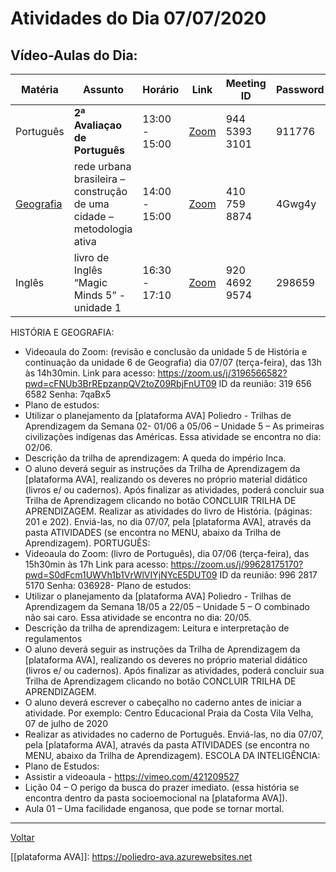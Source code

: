 # Atividades do Dia 07/07/2020

## Vídeo-Aulas do Dia:

| Matéria | Assunto |Horário | Link | Meeting ID | Password |
|---------|---------|--------|------|------------|----------|
| Português | **2ª Avaliaçao de Português** | 13:00 - 15:00 | [Zoom](https://zoom.us/j/94453933101?pwd=Z2luOVRUby9MeUJ6ZHZyQjgxNVE5Zz09) | 944 5393 3101 | 911776 | 
| [Geografia](#geografia) | rede urbana brasileira – construção de uma cidade – metodologia ativa | 14:00 - 15:00 | [Zoom](https://us04web.zoom.us/j/4107598874?pwd=SHA1cmUyc0NOV1M3QlJteFJnbEtuQT09) | 410 759 8874 | 4Gwg4y |
| Inglês | livro de Inglês “Magic Minds 5” - unidade 1 | 16:30 - 17:10 | [Zoom](https://zoom.us/j/92046929574?pwd=WWljK2FEcUFKNUt0YU55Zy96bVpqZz09) | 920 4692 9574 | 298659 | 

HISTÓRIA E GEOGRAFIA:
* Videoaula do Zoom: (revisão e conclusão da unidade 5 de História e continuação da unidade 6
de Geografia) dia 07/07 (terça-feira), das 13h às 14h30min.
Link para acesso:
https://zoom.us/j/3196566582?pwd=cFNUb3BrREpzanpQV2toZ09RbjFnUT09
ID da reunião: 319 656 6582
Senha: 7qaBx5
* Plano de estudos:
* Utilizar o planejamento da [plataforma AVA] Poliedro - Trilhas de Aprendizagem da Semana 02-
01/06 a 05/06 – Unidade 5 – As primeiras civilizações indígenas das Américas. Essa atividade se
encontra no dia: 02/06.
* Descrição da trilha de aprendizagem: A queda do império Inca.
* O aluno deverá seguir as instruções da Trilha de Aprendizagem da [plataforma AVA], realizando
os deveres no próprio material didático (livros e/ ou cadernos). Após finalizar as atividades, poderá
concluir sua Trilha de Aprendizagem clicando no botão CONCLUIR TRILHA DE
APRENDIZAGEM.
Realizar as atividades do livro de História. (páginas: 201 e 202). Enviá-las, no dia 07/07, pela
[plataforma AVA], através da pasta ATIVIDADES (se encontra no MENU, abaixo da Trilha de
Aprendizagem).
PORTUGUÊS:
* Videoaula do Zoom: (livro de Português), dia 07/06 (terça-feira), das 15h30min às 17h
Link para acesso:
https://zoom.us/j/99628175170?pwd=S0dFcm1UWVh1b1VrWlVIYjNYcE5DUT09
ID da reunião: 996 2817 5170
Senha: 036928- Plano de estudos:
* Utilizar o planejamento da [plataforma AVA] Poliedro - Trilhas de Aprendizagem da Semana 18/05
a 22/05 – Unidade 5 – O combinado não sai caro. Essa atividade se encontra no dia: 20/05.
* Descrição da trilha de aprendizagem: Leitura e interpretação de regulamentos
* O aluno deverá seguir as instruções da Trilha de Aprendizagem da [plataforma AVA], realizando
os deveres no próprio material didático (livros e/ ou cadernos). Após finalizar as atividades, poderá
concluir sua Trilha de Aprendizagem clicando no botão CONCLUIR TRILHA DE
APRENDIZAGEM.
* O aluno deverá escrever o cabeçalho no caderno antes de iniciar a atividade. Por exemplo:
Centro Educacional Praia da Costa
Vila Velha, 07 de julho de 2020
* Realizar as atividades no caderno de Português. Enviá-las, no dia 07/07, pela [plataforma AVA],
através da pasta ATIVIDADES (se encontra no MENU, abaixo da Trilha de Aprendizagem).
ESCOLA DA INTELIGÊNCIA:
* Plano de Estudos:
* Assistir a videoaula - https://vimeo.com/421209527
* Lição 04 – O perigo da busca do prazer imediato. (essa história se encontra dentro da pasta
socioemocional na [plataforma AVA]).
* Aula 01 – Uma facilidade enganosa, que pode se tornar mortal.
---
[Voltar](index.md)


[[plataforma AVA]]: https://poliedro-ava.azurewebsites.net
